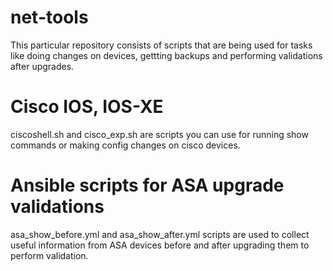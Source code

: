 # net-tools
This particular repository consists of scripts that are being used for tasks like doing changes on devices, gettting backups and performing validations after upgrades.
# Cisco IOS, IOS-XE
ciscoshell.sh and cisco_exp.sh are scripts you can use for running show commands or making config changes on cisco devices.
# Ansible scripts for ASA upgrade validations
asa_show_before.yml and asa_show_after.yml scripts are used to collect useful information from ASA devices before and after upgrading them to perform validation.

